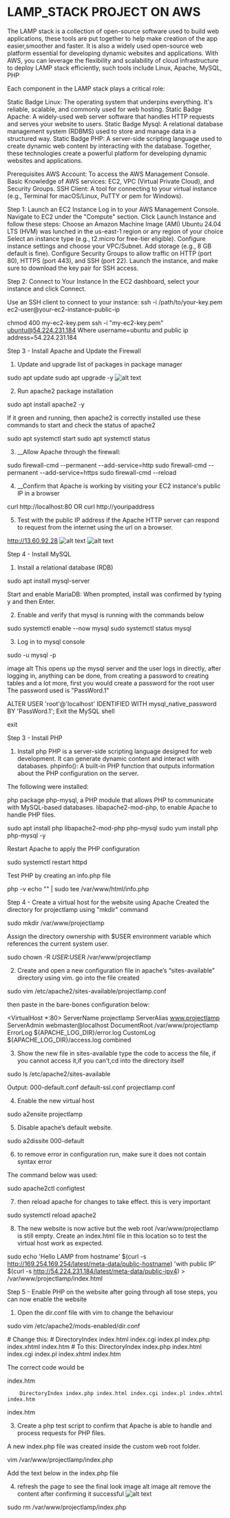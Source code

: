 # LAMP_STACK PROJECT ON AWS
The LAMP stack is a collection of open-source software used to build web applications, these tools are put together to help make creation of the app easier,smoother and faster. It is also a widely used open-source web platform essential for developing dynamic websites and applications. With AWS, you can leverage the flexibility and scalability of cloud infrastructure to deploy LAMP stack efficiently, such tools include Linux, Apache, MySQL, PHP

Each component in the LAMP stack plays a critical role:

Static Badge Linux: The operating system that underpins everything. It's reliable, scalable, and commonly used for web hosting. Static Badge Apache: A widely-used web server software that handles HTTP requests and serves your website to users. Static Badge Mysql: A relational database management system (RDBMS) used to store and manage data in a structured way. Static Badge PHP: A server-side scripting language used to create dynamic web content by interacting with the database. Together, these technologies create a powerful platform for developing dynamic websites and applications.

Prerequisites AWS Account: To access the AWS Management Console. Basic Knowledge of AWS services: EC2, VPC (Virtual Private Cloud), and Security Groups. SSH Client: A tool for connecting to your virtual instance (e.g., Terminal for macOS/Linux, PuTTY or pem for Windows).

Step 1: Launch an EC2 Instance Log in to your AWS Management Console. Navigate to EC2 under the "Compute" section. Click Launch Instance and follow these steps: Choose an Amazon Machine Image (AMI) Ubuntu 24.04 LTS (HVM) was lunched in the us-east-1 region or any region of your choice Select an instance type (e.g., t2.micro for free-tier eligible). Configure instance settings and choose your VPC/Subnet. Add storage (e.g., 8 GB default is fine). Configure Security Groups to allow traffic on HTTP (port 80), HTTPS (port 443), and SSH (port 22). Launch the instance, and make sure to download the key pair for SSH access.

Step 2: Connect to Your Instance In the EC2 dashboard, select your instance and click Connect.

Use an SSH client to connect to your instance: ssh -i /path/to/your-key.pem ec2-user@your-ec2-instance-public-ip

chmod 400 my-ec2-key.pem
ssh -i "my-ec2-key.pem" ubuntu@54.224.231.184
Where username=ubuntu and public ip address=54.224.231.184

Step 3 - Install Apache and Update the Firewall
1. Update and upgrade list of packages in package manager

sudo apt update
sudo apt upgrade -y
![alt text](image/sudo_apt_update.png "apt update")

2. Run apache2 package installation

sudo apt install apache2 -y

If it green and running, then apache2 is correctly installed use these commands to start and check the status of apache2

sudo apt systemctl start
sudo apt systemctl status

3. __Allow Apache through the firewall:

sudo firewall-cmd --permanent --add-service=http
sudo firewall-cmd --permanent --add-service=https
sudo firewall-cmd --reload

4. __Confirm that Apache is working by visiting your EC2 instance's public IP in a browser

curl http://localhost:80
OR
curl http://youripaddress

5. Test with the public IP address if the Apache HTTP server can respond to request from the internet using the url on a browser.

http://13.60.92.28
![alt text](image/apche_install.png "apache2 install")
![alt text](image/apache2.png "apache2 default page")

Step 4 - Install MySQL
1. Install a relational database (RDB)

sudo apt install mysql-server

Start and enable MariaDB: When prompted, install was confirmed by typing y and then Enter.

2. Enable and verify that mysql is running with the commands below

sudo systemctl enable --now mysql
sudo systemctl status mysql

3. Log in to mysql console

sudo -u mysql -p

image alt 
This opens up the mysql server and the user logs in directly, after logging in, anything can be done, from creating a password to creating tables and a lot more, first you would create a password for the root user The password used is "PassWord.1"

ALTER USER 'root'@'localhost' IDENTIFIED WITH mysql_native_password BY 'PassWord.1';
Exit the MySQL shell

exit

Step 3 - Install PHP
1. Install php PHP is a server-side scripting language designed for web development. It can generate dynamic content and interact with databases. phpinfo(): A built-in PHP function that outputs information about the PHP configuration on the server.

The following were installed:

php package
php-mysql, a PHP module that allows PHP to communicate with MySQL-based databases.
libapache2-mod-php, to enable Apache to handle PHP files.

sudo apt install php libapache2-mod-php php-mysql
sudo yum install php php-mysql -y

Restart Apache to apply the PHP configuration

sudo systemctl restart httpd

Test PHP by creating an info.php file

php -v
echo "<?php phpinfo(); ?>" | sudo tee /var/www/html/info.php

Step 4 - Create a virtual host for the website using Apache
Created the directory for projectlamp using "mkdir" command

sudo mkdir /var/www/projectlamp

Assign the directory ownership with $USER environment variable which references the current system user.

sudo chown -R $USER:$USER /var/www/projectlamp

2. Create and open a new configuration file in apache’s “sites-available” directory using vim. go into the file created

sudo vim /etc/apache2/sites-available/projectlamp.conf

then paste in the bare-bones configuration below:

<VirtualHost *:80>
  ServerName projectlamp
  ServerAlias www.projectlamp
  ServerAdmin webmaster@localhost
  DocumentRoot /var/www/projectlamp
  ErrorLog ${APACHE_LOG_DIR}/error.log
  CustomLog ${APACHE_LOG_DIR}/access.log combined
</VirtualHost>

3. Show the new file in sites-available type the code to access the file, if you cannot access it,if you can't,cd into the directory itself

sudo ls /etc/apache2/sites-available

Output:
000-default.conf default-ssl.conf projectlamp.conf

4. Enable the new virtual host

sudo a2ensite projectlamp

5. Disable apache’s default website.

sudo a2dissite 000-default

6. to remove error in configuration run, make sure it does not contain syntax error

The command below was used:

sudo apache2ctl configtest

7. then reload apache for changes to take effect. this is very important

sudo systemctl reload apache2


8. The new website is now active but the web root /var/www/projectlamp is still empty. Create an index.html file in this location so to test the virtual host work as expected.

sudo echo 'Hello LAMP from hostname' $(curl -s http://169.254.169.254/latest/meta-data/public-hostname) 'with public IP' $(curl -s http://54.224.231.184/latest/meta-data/public-ipv4) > /var/www/projectlamp/index.html

Step 5 - Enable PHP on the website
after going through all tose steps, you can now enable the website 
1. Open the dir.conf file with vim to change the behaviour

sudo vim /etc/apache2/mods-enabled/dir.conf

<IfModule mod_dir.c>
  # Change this:
  # DirectoryIndex index.html index.cgi index.pl index.php index.xhtml index.htm
  # To this:
  DirectoryIndex index.php index.html index.cgi index.pl index.xhtml index.htm
</IfModule>

The correct code would be

index.htm

        DirectoryIndex index.php index.html index.cgi index.pl index.xhtml index.htm

index.htm

3. Create a php test script to confirm that Apache is able to handle and process requests for PHP files.

A new index.php file was created inside the custom web root folder.

vim /var/www/projectlamp/index.php

Add the text below in the index.php file

<?php
phpinfo();
?>

4. refresh the page to see the final look image alt image alt remove the content after confirming it successful
![alt text](image/final_look.png "php landing page")

sudo rm /var/www/projectlamp/index.php